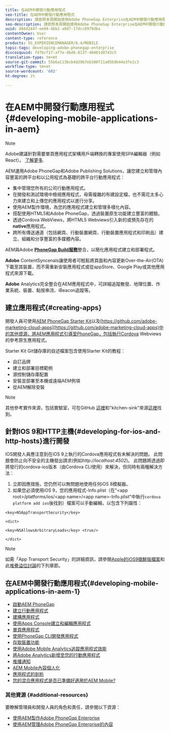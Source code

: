```yaml
---
title: 在AEM中開發行動應用程式
seo-title: 在AEM中開發行動應用程式
description: 請依照本頁開始使用Adobe PhoneGap Enterprise在AEM中開發行動應用程式。
seo-description: 請依照本頁開始使用Adobe PhoneGap Enterprise在AEM中開發行動應用程式。
uuid: d8442447-ee04-4bb2-a0d7-17dcc8979dba
contentOwner: User
content-type: reference
products: SG_EXPERIENCEMANAGER/6.4/MOBILE
topic-tags: developing-adobe-phonegap-enterprise
discoiquuid: fd7bcf17-af7e-4bd6-8137-48401d9743c5
translation-type: tm+mt
source-git-commit: 55b6a113bcb4d39b7eb100f21a05b9b44e3fe1c3
workflow-type: tm+mt
source-wordcount: '602'
ht-degree: 1%

---
```



# 在AEM中開發行動應用程式{#developing-mobile-applications-in-aem}

>[!NOTE]
>
>Adobe建議針對需要單頁應用程式架構用戶端轉換的專案使用SPA編輯器（例如React）。 [了解更多](/help/sites-developing/spa-overview.md).

AEM運用Adobe PhoneGap和Adobe Publishing Solutions，讓您建立和管理內容豐富的跨平台和以公用程式為基礎的跨平台行動應用程式：

* 集中管理您所有的公司行動應用程式。
* 在開發和測試環境中檢視應用程式，毋需複雜的布建設定檔，也不需花太多心力來建立和上傳您的應用程式以進行分享。
* 使用AEM製作環境，為您的應用程式建立和管理多樣化內容。
* 搭配使用HTML5和Adobe PhoneGap，透過裝置原生功能建立豐富的體驗。
* 透過Cordova WebViews，將HTML5 Webviews引入新的或預先存在的&#x200B;**native**&#x200B;應用程式。
* 跨所有傳送通道（包括網頁、行動裝置網頁、行動裝置應用程式和印刷品）建立、組織和分享豐富的多媒體內容。

AEM與Adobe **[PhoneGap Build服務](https://build.phonegap.com/)**&#x200B;整合，以簡化應用程式建立和部署程式。

**Adobe** ContentSyncenals讓使用者可輕鬆將頁面和內容更新Over-the-Air(OTA)下載至其裝置，而不需重新安裝應用程式或從appStore、Google Play或其他應用程式來源下載。

**Adobe** Analytics完全整合在AEM應用程式中，可詳細追蹤散發、地理位置、作業系統、裝置、點按串流、iBeacon追蹤等。

## 建立應用程式{#creating-apps}

開發人員可使用[AEM PhoneGap Starter Kit](https://github.com/Adobe-Marketing-Cloud/aem-phonegap-starter-kit)以及[https://github.com/adobe-marketing-cloud-apps](https://github.com/adobe-marketing-cloud-apps)中的其他資源，將AEM應用程式引導至PhoneGap，包括執行Cordova Webviews的參考原生應用程式。

Starter Kit Git儲存庫的自述檔案包含使用Starter Kit的教程：

* 自訂品牌
* 建立和部署目標範例
* 源控制儲存庫配置
* 安裝並部署至本機或遠端AEM例項
* 從AEM解除安裝

>[!NOTE]
>
>其他參考實作來源，包括實驗室，可在GitHub [這裡](https://github.com/adobe-marketing-cloud-apps)和&quot;kitchen-sink&quot;來源[這裡](https://github.com/blefebvre/aem-phonegap-kitchen-sink)找到。

## 針對IOS 9和HTTP主機{#developing-for-ios-and-http-hosts}進行開發

IOS開發人員應注意到在iOS 9上執行的Cordova應用程式有未解決的問題。 此問題會防止向不安全的主機發出請求(例如&#x200B;*http://localhost:4502*)。 此問題將透過即將發行的cordova-ios版本（由Cordova CLI使用）來解決，但同時有兩種解決方法：

1. 立即因應措施，您仍然可以無問題地使用任何iOS 8模擬器。
1. 如果您必須使用iOS 9，您的應用程式-Info.plist（在&quot;&lt;app root>/platforms/ios/&lt;app name>/&lt;app name>-Info.plist&quot;中執行`cordova platform add ios`後找到）檔案可以手動編輯，以包含下列屬性：

```
<key>NSAppTransportSecurity</key>

<dict>

<key>NSAllowsArbitraryLoads</key> <true/>

</dict>
```

>[!NOTE]
>
>如需「App Transport Security」的詳細資訊，請參閱[Apple的iOS9搶鮮版檔案](https://developer.apple.com/library/prerelease/ios/releasenotes/General/WhatsNewIniOS/Articles/iOS9.html#//apple_ref/doc/uid/TP40016198-SW14)和此[堆疊溢位討論](https://stackoverflow.com/questions/30751053/ios9-ats-what-about-html5-based-apps/)的下列章節。

## 在AEM中開發行動應用程式{#developing-mobile-applications-in-aem-1}

* [啟動AEM PhoneGap](/help/mobile/starting-aem-phonegap-app.md)
* [建立行動應用程式](/help/mobile/building-app-mobile-phonegap.md)
* [建構應用程式](/help/mobile/phonegap-structure-an-app.md)
* [使用Apps Console建立和編輯應用程式](/help/mobile/phonegap-apps-console.md)
* [單頁應用程式](/help/mobile/phonegap-single-page-applications.md)
* [使用PhoneGap CLI開發應用程式](/help/mobile/phonegap-apps-pg-cli.md)
* [存取裝置功能](/help/mobile/phonegap-access-device-features.md)
* [使用Adobe Mobile Analytics追蹤應用程式效能](/help/mobile/phonegap-intro-to-app-analytics.md)
* [將Adobe Analytics新增至您的行動應用程式](/help/mobile/phonegap-add-analytics-to-apps.md)
* [推播通知](/help/mobile/phonegap-push-notifications.md)
* [AEM Mobile內容個人化](/help/mobile/phonegap-aem-mobile-content-personalization.md)
* [應用程式的剖析](/help/mobile/phonegap-apps-arch.md)
* [您的混合應用程式是否已準備好適用於AEM Mobile?](/help/mobile/phonegap-adding-content-to-imported-app.md)

### 其他資源 {#additional-resources}

要瞭解管理員和開發人員的角色和責任，請參閱以下資源：

* [使用AEM製作Adobe PhoneGap Enterprise](/help/mobile/phonegap.md)
* [使用AEM管理Adobe PhoneGap Enterprise的內容](/help/mobile/administer-phonegap.md)
